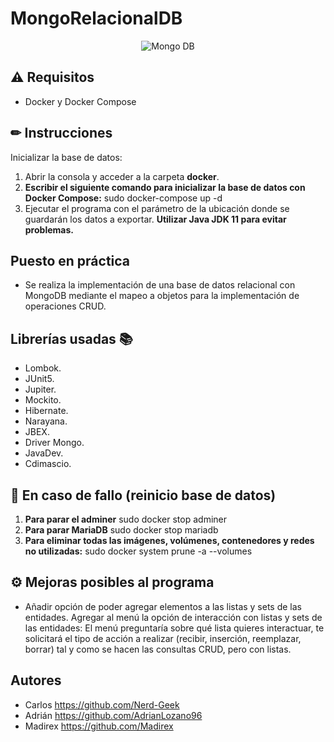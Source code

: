 # MongoRelacionalDB
<p align="center">
  <img src="https://i.imgur.com/oJO8v25.png" alt="Mongo DB"/>
</p>

## ⚠ Requisitos
- Docker y Docker Compose

## ✏ Instrucciones
Inicializar la base de datos:
1. Abrir la consola y acceder a la carpeta **docker**.
2. **Escribir el siguiente comando para inicializar la base de datos con Docker Compose:** sudo docker-compose up -d
3. Ejecutar el programa con el parámetro de la ubicación donde se guardarán los datos a exportar.
**Utilizar Java JDK 11 para evitar problemas.**

## Puesto en práctica
- Se realiza la implementación de una base de datos relacional con MongoDB mediante el mapeo a objetos para la implementación de operaciones CRUD.

## Librerías usadas 📚
- Lombok.
- JUnit5.
- Jupiter.
- Mockito.
- Hibernate.
- Narayana.
- JBEX.
- Driver Mongo.
- JavaDev.
- Cdimascio.

## 🐛 En caso de fallo (reinicio base de datos)
1. **Para parar el adminer** sudo docker stop adminer
2. **Para parar MariaDB** sudo docker stop mariadb
3. **Para eliminar todas las imágenes, volúmenes, contenedores y redes no utilizadas:** sudo docker system prune -a --volumes

## ⚙️ Mejoras posibles al programa
- Añadir opción de poder agregar elementos a las listas y sets de las entidades. Agregar al menú la opción de interacción con listas y sets de las entidades: El menú preguntaría sobre qué lista quieres interactuar, te solicitará el tipo de acción a realizar (recibir, inserción, reemplazar, borrar) tal y como se hacen las consultas CRUD, pero con listas.

## Autores
- Carlos <https://github.com/Nerd-Geek>
- Adrián <https://github.com/AdrianLozano96>
- Madirex <https://github.com/Madirex>
